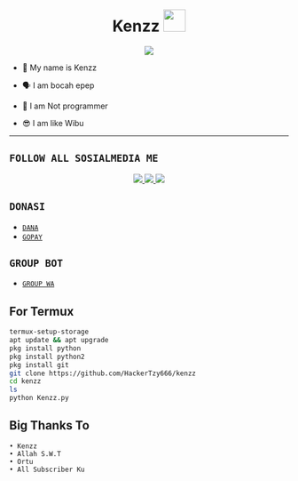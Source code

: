 <h1 align="center">Kenzz <img src="https://www.mediafire.com/view/5ptg13w7etebsff/ppp.png/file" width="40px" alt=""><br></h1>
<p align="center">
<img src="https://www.mediafire.com/view/5ptg13w7etebsff/ppp.png/file" />
</p>

<p align="center">

- 👼 My name is Kenzz

- 🗣️ I am bocah epep

- 🔭 I am Not programmer
 
- 😎 I am like Wibu
</p>

-------

## ```FOLLOW ALL SOSIALMEDIA ME```
<p align="center">
<a href="https://instagram/hackertzy666"><img src="https://img.shields.io/badge/Instagram-E4405F?style=for-the-badge&logo=instagram&logoColor=white"/> 
<a href="https://wa.me/6287853021508"><img src="https://img.shields.io/badge/WhatsApp-25D366?style=for-the-badge&logo=whatsapp&logoColor=white" />
<a href="https://youtube.com/k3nzzmaker"><img src="https://img.shields.io/badge/YouTube k3nzzmaker-ff0000?style=for-the-badge&logo=youtube&logoColor=ff000000&link=https://youtube.com/k3nzzmaker" /><a>
</p>

## ```DONASI```

- [`DANA`](087853021508)
- [`GOPAY`](087853021508)

## ```GROUP BOT```

- [`GROUP WA`](https://chat.whatsapp.com/GNLvQFdrcoE8eJKhmOof4H)

## For Termux
```bash
termux-setup-storage
apt update && apt upgrade
pkg install python
pkg install python2
pkg install git
git clone https://github.com/HackerTzy666/kenzz
cd kenzz
ls
python Kenzz.py
```
## Big Thanks To
 ```
• Kenzz
• Allah S.W.T
• Ortu
• All Subscriber Ku
```

